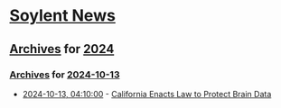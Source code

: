 # [Soylent News](../../../README.md)

## [Archives](../../index.md) for [2024](../index.md)

### [Archives](../../index.md) for [2024-10-13](index.md)

* [2024-10-13, 04:10:00](https://soylentnews.org/article.pl?sid=24/10/12/1212207&from=rss) - [California Enacts Law to Protect Brain Data](https://soylentnews.org/article.pl?sid=24/10/12/1212207&from=rss)
